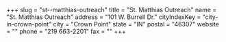 +++
slug = "st--matthias-outreach"
title = "St. Matthias Outreach"
name = "St. Matthias Outreach"
address = "101 W. Burrell Dr."
cityIndexKey = "city-in-crown-point"
city = "Crown Point"
state = "IN"
postal = "46307"
website = ""
phone = "219 663-2201"
fax = ""
+++

